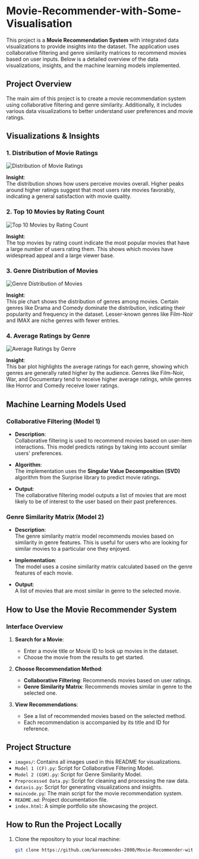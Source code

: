 # Movie-Recommender-with-Some-Visualisation

This project is a **Movie Recommendation System** with integrated data visualizations to provide insights into the dataset. The application uses collaborative filtering and genre similarity matrices to recommend movies based on user inputs. Below is a detailed overview of the data visualizations, insights, and the machine learning models implemented.

## Project Overview
The main aim of this project is to create a movie recommendation system using collaborative filtering and genre similarity. Additionally, it includes various data visualizations to better understand user preferences and movie ratings.

## Visualizations & Insights

### 1. Distribution of Movie Ratings
![Distribution of Movie Ratings](images/Distribution_of_Movie_Ratings.png)

**Insight**:  
The distribution shows how users perceive movies overall. Higher peaks around higher ratings suggest that most users rate movies favorably, indicating a general satisfaction with movie quality.

### 2. Top 10 Movies by Rating Count
![Top 10 Movies by Rating Count](images/Top_10_Movies_by_Rating_Count.png)

**Insight**:  
The top movies by rating count indicate the most popular movies that have a large number of users rating them. This shows which movies have widespread appeal and a large viewer base.

### 3. Genre Distribution of Movies
![Genre Distribution of Movies](images/Genre_Distribution_of_Movies.png)

**Insight**:  
This pie chart shows the distribution of genres among movies. Certain genres like Drama and Comedy dominate the distribution, indicating their popularity and frequency in the dataset. Lesser-known genres like Film-Noir and IMAX are niche genres with fewer entries.

### 4. Average Ratings by Genre
![Average Ratings by Genre](images/Average_Ratings_by_Genre.png)

**Insight**:  
This bar plot highlights the average ratings for each genre, showing which genres are generally rated higher by the audience. Genres like Film-Noir, War, and Documentary tend to receive higher average ratings, while genres like Horror and Comedy receive lower ratings.

## Machine Learning Models Used

### Collaborative Filtering (Model 1)
- **Description**:  
  Collaborative filtering is used to recommend movies based on user-item interactions. This model predicts ratings by taking into account similar users' preferences.
  
- **Algorithm**:  
  The implementation uses the **Singular Value Decomposition (SVD)** algorithm from the Surprise library to predict movie ratings.
  
- **Output**:  
  The collaborative filtering model outputs a list of movies that are most likely to be of interest to the user based on their past preferences.

### Genre Similarity Matrix (Model 2)
- **Description**:  
  The genre similarity matrix model recommends movies based on similarity in genre features. This is useful for users who are looking for similar movies to a particular one they enjoyed.
  
- **Implementation**:  
  The model uses a cosine similarity matrix calculated based on the genre features of each movie.
  
- **Output**:  
  A list of movies that are most similar in genre to the selected movie.

## How to Use the Movie Recommender System

### Interface Overview
1. **Search for a Movie**:
   - Enter a movie title or Movie ID to look up movies in the dataset.
   - Choose the movie from the results to get started.

2. **Choose Recommendation Method**:
   - **Collaborative Filtering**: Recommends movies based on user ratings.
   - **Genre Similarity Matrix**: Recommends movies similar in genre to the selected one.

3. **View Recommendations**:
   - See a list of recommended movies based on the selected method.
   - Each recommendation is accompanied by its title and ID for reference.

## Project Structure
- `images/`: Contains all images used in this README for visualizations.
- `Model 1 (CF).py`: Script for Collaborative Filtering Model.
- `Model 2 (GSM).py`: Script for Genre Similarity Model.
- `Preprocessed Data.py`: Script for cleaning and processing the raw data.
- `datavis.py`: Script for generating visualizations and insights.
- `maincode.py`: The main script for the movie recommendation system.
- `README.md`: Project documentation file.
- `index.html`: A simple portfolio site showcasing the project.

## How to Run the Project Locally
1. Clone the repository to your local machine:
   ```bash
   git clone https://github.com/kareemcodes-2000/Movie-Recommender-with-Some-Visualisation.git
